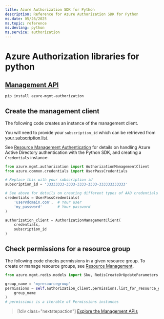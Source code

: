 ```yaml
---
title: Azure Authorization SDK for Python
description: Reference for Azure Authorization SDK for Python
ms.date: 05/26/2025
ms.topic: reference
ms.devlang: python
ms.service: authorization
---
```

# Azure Authorization libraries for python

## [Management API](/python/api/overview/azure/authorization/management)

```bash
pip install azure-mgmt-authorization
```

## Create the management client

The following code creates an instance of the management client.

You will need to provide your ``subscription_id`` which can be retrieved from [your subscription list](https://manage.windowsazure.com/#Workspaces/AdminTasks/SubscriptionMapping).

See [Resource Management Authentication](/python/azure/python-sdk-azure-authenticate) for details on handling Azure Active Directory authentication with the Python SDK, and creating a ``Credentials`` instance.

```python
from azure.mgmt.authorization import AuthorizationManagementClient
from azure.common.credentials import UserPassCredentials

# Replace this with your subscription id
subscription_id = '33333333-3333-3333-3333-333333333333'

# See above for details on creating different types of AAD credentials
credentials = UserPassCredentials(
    'user@domain.com',	# Your user
    'my_password' 		# Your password
)

authorization_client = AuthorizationManagementClient(
    credentials,
    subscription_id
)
```

## Check permissions for a resource group

The following code checks permissions in a given resource group. To create or manage resource groups, see [Resource Management](/python/api/overview/azure/azure.mgmt.resource).

```python
from azure.mgmt.redis.models import Sku, RedisCreateOrUpdateParameters

group_name = 'myresourcegroup'
permissions = self.authorization_client.permissions.list_for_resource_group(
    group_name
)
# permissions is a iterable of Permissions instances
```

> [!div class="nextstepaction"]
> [Explore the Management APIs](/python/api/azure-mgmt-authorization)